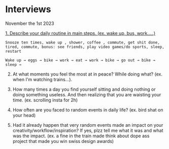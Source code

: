 # Interviews

November the 1st 2023

 <ins>1. Describe your daily routine in main steps.
(ex. wake up, bus, work.....) </ins>

    Snooze ten times, wake up , shower, coffee , commute, get shit done, tired, commute, bonus: see friends, play video games/do sports, sleep, restart

    Wake up → eggs → bike → work → eat → work → bike → go out → bike → sleep →


2. At what moments you feel the most at in peace? While doing what?
(ex. when I'm watching trains...).


3. How many times a day you find yourself sitting and doing nothing or doing something useless. And then realizing that you are waisting your time. (ex. scrolling insta for 2h)


4. How often are you faced to random events in daily life? (ex. bird shat on your head)


5. Had it already happen that very random events made an impact on your creativity/workflow/inspiration? If yes, plzz tell me what it was and what was the impact. (ex. a fine in the train made think about dope ass project that made you win swiss design awards)